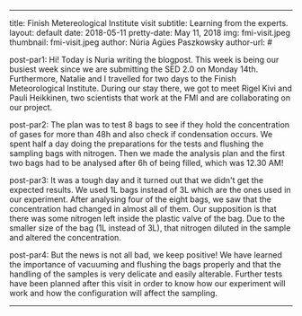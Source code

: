 
---
title: Finish Metereological Institute visit
subtitle: Learning from the experts.
layout: default
date: 2018-05-11
pretty-date: May 11, 2018
img: fmi-visit.jpeg
thumbnail: fmi-visit.jpeg
author: Núria Agües Paszkowsky
author-url: #

post-par1: Hi! Today is Nuria writing the blogpost. This week is being our busiest week since we are submitting the SED 2.0 on Monday 14th. Furthermore, Natalie and I travelled for two days to the Finish Meteorological Institute. During our stay there, we got to meet Rigel Kivi and Pauli Heikkinen, two scientists that work at the FMI and are collaborating on our project.



post-par2: The plan was to test 8 bags to see if they hold the concentration of gases for more than 48h and also check if condensation occurs. We spent half a day doing the preparations for the tests and flushing the sampling bags with nitrogen. Then we made the analysis plan and the first two bags had to be analysed after 6h of being filled, which was 12.30 AM! 



post-par3: It was a tough day and it turned out that we didn't get the expected results. We used 1L bags instead of 3L which are the ones used in our experiment. After analysing four of the eight bags, we saw that the concentration had changed in almost all of them. Our supposition is that there was some nitrogen left inside the plastic valve of the bag. Due to the smaller size of the bag (1L instead of 3L), that nitrogen diluted in the sample and altered the concentration. 



post-par4: But the news is not all bad, we keep positive! We have learned the importance of vacuuming and flushing the bags properly and that the handling of the samples is very delicate and easily alterable. Further tests have been planned after this visit in order to know how our experiment will work and how the configuration will affect the sampling. 


---
